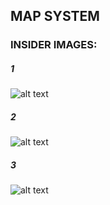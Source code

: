 ## MAP SYSTEM

### INSIDER IMAGES:

##### 1

![alt text](https://i.hizliresim.com/4qrklp0.jpg)



##### 2

![alt text](https://i.hizliresim.com/ekxnraf.jpg)



##### 3

![alt text](https://i.hizliresim.com/s01p87s.jpg)
